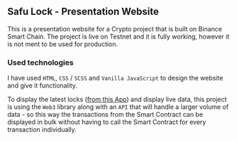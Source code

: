 ## Safu Lock - Presentation Website

This is a presentation website for a Crypto project that is built on Binance Smart Chain. The project is live on Testnet and it is fully working, however it is not ment to be used for production.

### Used technologies

I have used `HTML`, `CSS` / `SCSS` and `Vanilla JavaScript` to design the website and give it functionality.

To display the latest locks ([from this App](https://iustinionita.github.io/app-safu-lock/ "from this App")) and display live data, this project is using the `Web3` library along with an `API` that will handle a larger volume of data - so this way the transactions from the Smart Contract can be displayed in bulk without having to call the Smart Contract for every transaction individually.
